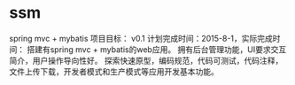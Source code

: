 # ssm
spring mvc + mybatis
项目目标：
v0.1
    计划完成时间：2015-8-1，实际完成时间：
    搭建有spring mvc + mybatis的web应用。
    拥有后台管理功能，UI要求交互简介，用户操作导向性好。
    探索快速原型，编码规范，代码可测试，代码注释，文件上传下载，开发者模式和生产模式等应用开发基本功能。
